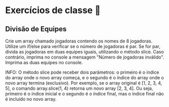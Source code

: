 # Exercícios de classe 🌟

##  Divisão de Equipes

Crie um array chamado jogadoras contendo os nomes de 8 jogadoras.
Utilize um if/else para verificar se o número de jogadoras é par.
Se for par, divida as jogadoras em duas equipes iguais, utilizando o método slice.
Caso contrário, imprima no console a mensagem "Número de jogadoras inválido".
Imprima as duas equipes no console.

INFO: O método slice pode receber dois parâmetros: o primeiro é o índice do array onde o novo array começa, e o segundo é o índice do array onde o novo array termina (exclusivo). Por exemplo, se o array original é [1, 2, 3, 4, 5], o comando array.slice(1, 4) retorna um novo array [2, 3, 4].
Ou seja, primeiro é o índice inicial e o segundo é o índice final, mas o índice final não é incluído no novo array.